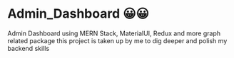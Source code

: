 # Admin_Dashboard 😀😀
Admin Dashboard using MERN Stack, MaterialUI, Redux and more graph related package this project is taken up by me to dig deeper
and polish my backend skills 
